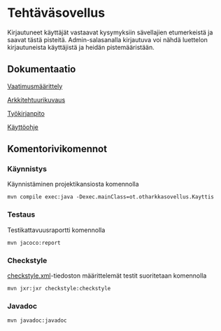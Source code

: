 # Tehtäväsovellus

Kirjautuneet käyttäjät vastaavat kysymyksiin sävellajien etumerkeistä ja saavat tästä pisteitä. Admin-salasanalla kirjautuva voi nähdä luettelon kirjautuneista käyttäjistä ja heidän pistemääristään.

## Dokumentaatio

[Vaatimusmäärittely](https://github.com/alexawik/ot-harjoitustyo/blob/master/dokumentointi/vaatimusmaarittely.md)

[Arkkitehtuurikuvaus](https://github.com/alexawik/ot-harjoitustyo/blob/master/dokumentointi/arkkitehtuuri.md)

[Työkirjanpito](https://github.com/alexawik/ot-harjoitustyo/blob/master/dokumentointi/ty%C3%B6kirjanpito.md)

[Käyttöohje](https://github.com/alexawik/ot-harjoitustyo/blob/master/dokumentointi/k%C3%A4ytt%C3%B6ohje.md)

## Komentorivikomennot

### Käynnistys

Käynnistäminen projektikansiosta komennolla

```
mvn compile exec:java -Dexec.mainClass=ot.otharkkasovellus.Kayttis
```

### Testaus
Testikattavuusraportti komennolla

```
mvn jacoco:report
```

### Checkstyle

[checkstyle.xml](https://github.com/alexawik/ot-harjoitustyo/blob/master/otHarkkaSovellus/checkstyle.xml)-tiedoston määrittelemät testit suoritetaan komennolla

```
mvn jxr:jxr checkstyle:checkstyle
``` 

### Javadoc

```
mvn javadoc:javadoc
```
